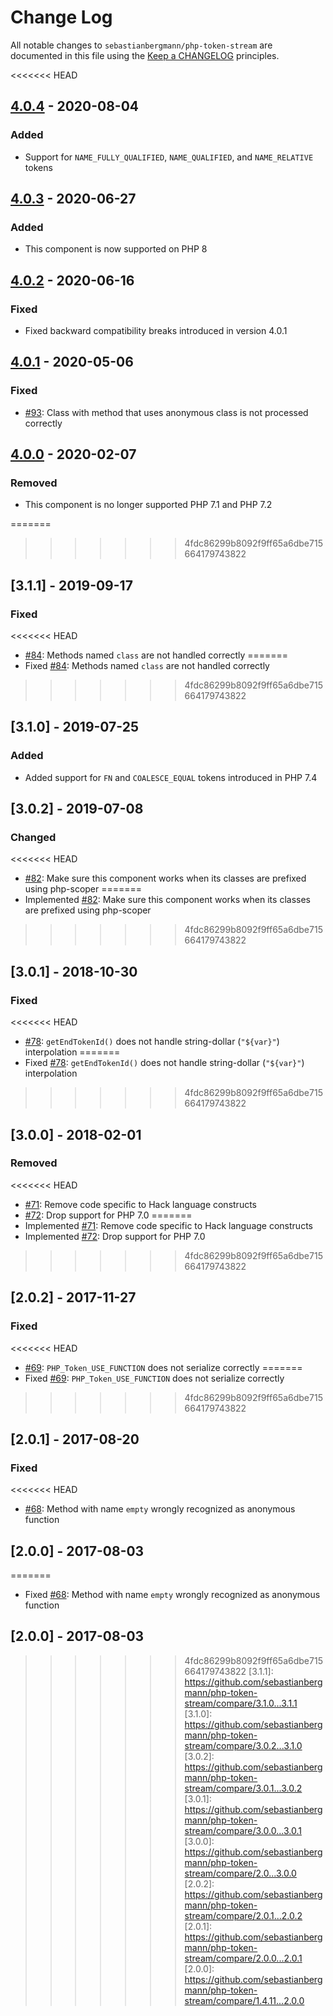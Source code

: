 # Change Log

All notable changes to `sebastianbergmann/php-token-stream` are documented in this file using the [Keep a CHANGELOG](http://keepachangelog.com/) principles.

<<<<<<< HEAD
## [4.0.4] - 2020-08-04

### Added

* Support for `NAME_FULLY_QUALIFIED`, `NAME_QUALIFIED`, and `NAME_RELATIVE` tokens

## [4.0.3] - 2020-06-27

### Added

* This component is now supported on PHP 8

## [4.0.2] - 2020-06-16

### Fixed

* Fixed backward compatibility breaks introduced in version 4.0.1

## [4.0.1] - 2020-05-06

### Fixed

* [#93](https://github.com/sebastianbergmann/php-token-stream/issues/93): Class with method that uses anonymous class is not processed correctly

## [4.0.0] - 2020-02-07

### Removed

* This component is no longer supported PHP 7.1 and PHP 7.2

=======
>>>>>>> 4fdc86299b8092f9ff65a6dbe715664179743822
## [3.1.1] - 2019-09-17

### Fixed

<<<<<<< HEAD
* [#84](https://github.com/sebastianbergmann/php-token-stream/issues/84): Methods named `class` are not handled correctly
=======
* Fixed [#84](https://github.com/sebastianbergmann/php-token-stream/issues/84): Methods named `class` are not handled correctly
>>>>>>> 4fdc86299b8092f9ff65a6dbe715664179743822

## [3.1.0] - 2019-07-25

### Added

* Added support for `FN` and `COALESCE_EQUAL` tokens introduced in PHP 7.4

## [3.0.2] - 2019-07-08

### Changed

<<<<<<< HEAD
* [#82](https://github.com/sebastianbergmann/php-token-stream/issues/82): Make sure this component works when its classes are prefixed using php-scoper
=======
* Implemented [#82](https://github.com/sebastianbergmann/php-token-stream/issues/82): Make sure this component works when its classes are prefixed using php-scoper
>>>>>>> 4fdc86299b8092f9ff65a6dbe715664179743822

## [3.0.1] - 2018-10-30

### Fixed

<<<<<<< HEAD
* [#78](https://github.com/sebastianbergmann/php-token-stream/pull/78): `getEndTokenId()` does not handle string-dollar (`"${var}"`) interpolation
=======
* Fixed [#78](https://github.com/sebastianbergmann/php-token-stream/pull/78): `getEndTokenId()` does not handle string-dollar (`"${var}"`) interpolation
>>>>>>> 4fdc86299b8092f9ff65a6dbe715664179743822

## [3.0.0] - 2018-02-01

### Removed

<<<<<<< HEAD
* [#71](https://github.com/sebastianbergmann/php-token-stream/issues/71): Remove code specific to Hack language constructs
* [#72](https://github.com/sebastianbergmann/php-token-stream/issues/72): Drop support for PHP 7.0
=======
* Implemented [#71](https://github.com/sebastianbergmann/php-token-stream/issues/71): Remove code specific to Hack language constructs
* Implemented [#72](https://github.com/sebastianbergmann/php-token-stream/issues/72): Drop support for PHP 7.0
>>>>>>> 4fdc86299b8092f9ff65a6dbe715664179743822

## [2.0.2] - 2017-11-27

### Fixed

<<<<<<< HEAD
* [#69](https://github.com/sebastianbergmann/php-token-stream/issues/69): `PHP_Token_USE_FUNCTION` does not serialize correctly
=======
* Fixed [#69](https://github.com/sebastianbergmann/php-token-stream/issues/69): `PHP_Token_USE_FUNCTION` does not serialize correctly
>>>>>>> 4fdc86299b8092f9ff65a6dbe715664179743822

## [2.0.1] - 2017-08-20

### Fixed

<<<<<<< HEAD
* [#68](https://github.com/sebastianbergmann/php-token-stream/issues/68): Method with name `empty` wrongly recognized as anonymous function

## [2.0.0] - 2017-08-03

[4.0.4]: https://github.com/sebastianbergmann/php-token-stream/compare/4.0.3...4.0.4
[4.0.3]: https://github.com/sebastianbergmann/php-token-stream/compare/4.0.2...4.0.3
[4.0.2]: https://github.com/sebastianbergmann/php-token-stream/compare/4.0.1...4.0.2
[4.0.1]: https://github.com/sebastianbergmann/php-token-stream/compare/4.0.0...4.0.1
[4.0.0]: https://github.com/sebastianbergmann/php-token-stream/compare/3.1.1...4.0.0
=======
* Fixed [#68](https://github.com/sebastianbergmann/php-token-stream/issues/68): Method with name `empty` wrongly recognized as anonymous function

## [2.0.0] - 2017-08-03

>>>>>>> 4fdc86299b8092f9ff65a6dbe715664179743822
[3.1.1]: https://github.com/sebastianbergmann/php-token-stream/compare/3.1.0...3.1.1
[3.1.0]: https://github.com/sebastianbergmann/php-token-stream/compare/3.0.2...3.1.0
[3.0.2]: https://github.com/sebastianbergmann/php-token-stream/compare/3.0.1...3.0.2
[3.0.1]: https://github.com/sebastianbergmann/php-token-stream/compare/3.0.0...3.0.1
[3.0.0]: https://github.com/sebastianbergmann/php-token-stream/compare/2.0...3.0.0
[2.0.2]: https://github.com/sebastianbergmann/php-token-stream/compare/2.0.1...2.0.2
[2.0.1]: https://github.com/sebastianbergmann/php-token-stream/compare/2.0.0...2.0.1
[2.0.0]: https://github.com/sebastianbergmann/php-token-stream/compare/1.4.11...2.0.0
